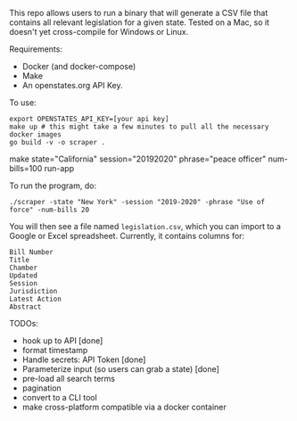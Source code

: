 
This repo allows users to run a binary that will generate a CSV file that contains all relevant legislation for a given state.
Tested on a Mac, so it doesn't yet cross-compile for Windows or Linux.

Requirements:
* Docker (and docker-compose)
* Make
* An openstates.org API Key.

To use:

```
export OPENSTATES_API_KEY=[your api key]
make up # this might take a few minutes to pull all the necessary docker images
go build -v -o scraper .
```

make state="California" session="20192020" phrase="peace officer" num-bills=100 run-app

To run the program, do:
```
./scraper -state "New York" -session "2019-2020" -phrase "Use of force" -num-bills 20
```


You will then see a file named `legislation.csv`, which you can import to a Google or Excel spreadsheet. Currently, it contains columns for:
```
Bill Number
Title
Chamber
Updated
Session
Jurisdiction
Latest Action
Abstract
```

TODOs: 
* hook up to API [done]
* format timestamp
* Handle secrets: API Token [done]
* Parameterize input (so users can grab a state) [done]
* pre-load all search terms 
* pagination
* convert to a CLI tool
* make cross-platform compatible via a docker container